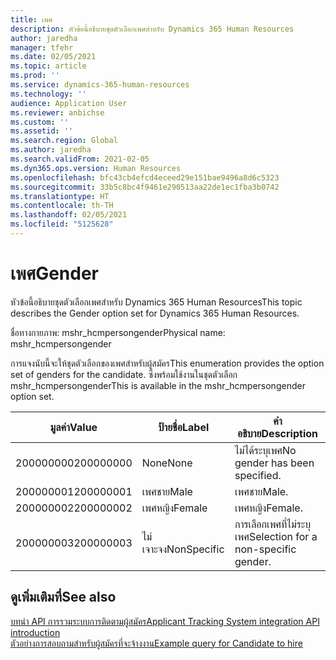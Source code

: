 ```yaml
---
title: เพศ
description: หัวข้อนี้อธิบายชุดตัวเลือกเพศสำหรับ Dynamics 365 Human Resources
author: jaredha
manager: tfehr
ms.date: 02/05/2021
ms.topic: article
ms.prod: ''
ms.service: dynamics-365-human-resources
ms.technology: ''
audience: Application User
ms.reviewer: anbichse
ms.custom: ''
ms.assetid: ''
ms.search.region: Global
ms.author: jaredha
ms.search.validFrom: 2021-02-05
ms.dyn365.ops.version: Human Resources
ms.openlocfilehash: bfc43cb4efcd4eceed29e151bae9496a8d6c5323
ms.sourcegitcommit: 33b5c8bc4f9461e290513aa22de1ec1fba3b0742
ms.translationtype: HT
ms.contentlocale: th-TH
ms.lasthandoff: 02/05/2021
ms.locfileid: "5125628"
---
```

# <a name="gender"></a><span data-ttu-id="e7fa3-103">เพศ</span><span class="sxs-lookup"><span data-stu-id="e7fa3-103">Gender</span></span>

<span data-ttu-id="e7fa3-104">หัวข้อนี้อธิบายชุดตัวเลือกเพศสำหรับ Dynamics 365 Human Resources</span><span class="sxs-lookup"><span data-stu-id="e7fa3-104">This topic describes the Gender option set for Dynamics 365 Human Resources.</span></span>

<span data-ttu-id="e7fa3-105">ชื่อทางกายภาพ: mshr_hcmpersongender</span><span class="sxs-lookup"><span data-stu-id="e7fa3-105">Physical name: mshr_hcmpersongender</span></span>

<span data-ttu-id="e7fa3-106">การแจงนับนี้จะให้ชุดตัวเลือกของเพศสำหรับผู้สมัคร</span><span class="sxs-lookup"><span data-stu-id="e7fa3-106">This enumeration provides the option set of genders for the candidate.</span></span> <span data-ttu-id="e7fa3-107">ซึ่งพร้อมใช้งานในชุดตัวเลือก mshr_hcmpersongender</span><span class="sxs-lookup"><span data-stu-id="e7fa3-107">This is available in the mshr_hcmpersongender option set.</span></span>

| <span data-ttu-id="e7fa3-108">มูลค่า</span><span class="sxs-lookup"><span data-stu-id="e7fa3-108">Value</span></span> | <span data-ttu-id="e7fa3-109">ป้ายชื่อ</span><span class="sxs-lookup"><span data-stu-id="e7fa3-109">Label</span></span> | <span data-ttu-id="e7fa3-110">คำอธิบาย</span><span class="sxs-lookup"><span data-stu-id="e7fa3-110">Description</span></span> |
| --- | --- | --- |
| <span data-ttu-id="e7fa3-111">200000000</span><span class="sxs-lookup"><span data-stu-id="e7fa3-111">200000000</span></span> | <span data-ttu-id="e7fa3-112">None</span><span class="sxs-lookup"><span data-stu-id="e7fa3-112">None</span></span> | <span data-ttu-id="e7fa3-113">ไม่ได้ระบุเพศ</span><span class="sxs-lookup"><span data-stu-id="e7fa3-113">No gender has been specified.</span></span> |
| <span data-ttu-id="e7fa3-114">200000001</span><span class="sxs-lookup"><span data-stu-id="e7fa3-114">200000001</span></span> | <span data-ttu-id="e7fa3-115">เพศชาย</span><span class="sxs-lookup"><span data-stu-id="e7fa3-115">Male</span></span> | <span data-ttu-id="e7fa3-116">เพศชาย</span><span class="sxs-lookup"><span data-stu-id="e7fa3-116">Male.</span></span> |
| <span data-ttu-id="e7fa3-117">200000002</span><span class="sxs-lookup"><span data-stu-id="e7fa3-117">200000002</span></span> | <span data-ttu-id="e7fa3-118">เพศหญิง</span><span class="sxs-lookup"><span data-stu-id="e7fa3-118">Female</span></span> | <span data-ttu-id="e7fa3-119">เพศหญิง</span><span class="sxs-lookup"><span data-stu-id="e7fa3-119">Female.</span></span> |
| <span data-ttu-id="e7fa3-120">200000003</span><span class="sxs-lookup"><span data-stu-id="e7fa3-120">200000003</span></span> | <span data-ttu-id="e7fa3-121">ไม่เจาะจง</span><span class="sxs-lookup"><span data-stu-id="e7fa3-121">NonSpecific</span></span> | <span data-ttu-id="e7fa3-122">การเลือกเพศที่ไม่ระบุเพศ</span><span class="sxs-lookup"><span data-stu-id="e7fa3-122">Selection for a non-specific gender.</span></span> |

## <a name="see-also"></a><span data-ttu-id="e7fa3-123">ดูเพิ่มเติมที่</span><span class="sxs-lookup"><span data-stu-id="e7fa3-123">See also</span></span>

[<span data-ttu-id="e7fa3-124">บทนํา API การรวมระบบการติดตามผู้สมัคร</span><span class="sxs-lookup"><span data-stu-id="e7fa3-124">Applicant Tracking System integration API introduction</span></span>](hr-admin-integration-ats-api-introduction.md)<br>
[<span data-ttu-id="e7fa3-125">ตัวอย่างการสอบถามสำหรับผู้สมัครที่จะจ้างงาน</span><span class="sxs-lookup"><span data-stu-id="e7fa3-125">Example query for Candidate to hire</span></span>](hr-admin-integration-ats-api-candidate-to-hire-example-query.md)
